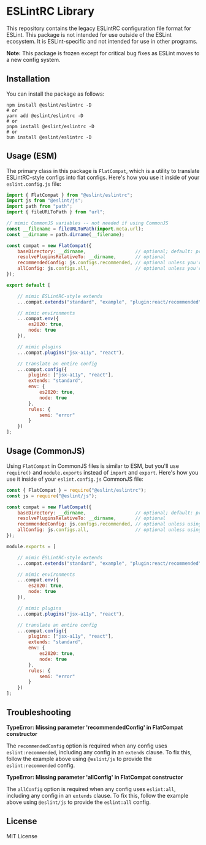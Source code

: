 # ESLintRC Library

This repository contains the legacy ESLintRC configuration file format for ESLint. This package is not intended for use outside of the ESLint ecosystem. It is ESLint-specific and not intended for use in other programs.

**Note:** This package is frozen except for critical bug fixes as ESLint moves to a new config system.

## Installation

You can install the package as follows:

```shell
npm install @eslint/eslintrc -D
# or
yarn add @eslint/eslintrc -D
# or
pnpm install @eslint/eslintrc -D
# or
bun install @eslint/eslintrc -D
```

## Usage (ESM)

The primary class in this package is `FlatCompat`, which is a utility to translate ESLintRC-style configs into flat configs. Here's how you use it inside of your `eslint.config.js` file:

```js
import { FlatCompat } from "@eslint/eslintrc";
import js from "@eslint/js";
import path from "path";
import { fileURLToPath } from "url";

// mimic CommonJS variables -- not needed if using CommonJS
const __filename = fileURLToPath(import.meta.url);
const __dirname = path.dirname(__filename);

const compat = new FlatCompat({
    baseDirectory: __dirname,                  // optional; default: process.cwd()
    resolvePluginsRelativeTo: __dirname,       // optional
    recommendedConfig: js.configs.recommended, // optional unless you're using "eslint:recommended"
    allConfig: js.configs.all,                 // optional unless you're using "eslint:all"
});

export default [

    // mimic ESLintRC-style extends
    ...compat.extends("standard", "example", "plugin:react/recommended"),

    // mimic environments
    ...compat.env({
        es2020: true,
        node: true
    }),

    // mimic plugins
    ...compat.plugins("jsx-a11y", "react"),

    // translate an entire config
    ...compat.config({
        plugins: ["jsx-a11y", "react"],
        extends: "standard",
        env: {
            es2020: true,
            node: true
        },
        rules: {
            semi: "error"
        }
    })
];
```

## Usage (CommonJS)

Using `FlatCompat` in CommonJS files is similar to ESM, but you'll use `require()` and `module.exports` instead of `import` and `export`. Here's how you use it inside of your `eslint.config.js` CommonJS file:

```js
const { FlatCompat } = require("@eslint/eslintrc");
const js = require("@eslint/js");

const compat = new FlatCompat({
    baseDirectory: __dirname,                  // optional; default: process.cwd()
    resolvePluginsRelativeTo: __dirname,       // optional
    recommendedConfig: js.configs.recommended, // optional unless using "eslint:recommended"
    allConfig: js.configs.all,                 // optional unless using "eslint:all"
});

module.exports = [

    // mimic ESLintRC-style extends
    ...compat.extends("standard", "example", "plugin:react/recommended"),

    // mimic environments
    ...compat.env({
        es2020: true,
        node: true
    }),

    // mimic plugins
    ...compat.plugins("jsx-a11y", "react"),

    // translate an entire config
    ...compat.config({
        plugins: ["jsx-a11y", "react"],
        extends: "standard",
        env: {
            es2020: true,
            node: true
        },
        rules: {
            semi: "error"
        }
    })
];
```

## Troubleshooting

**TypeError: Missing parameter 'recommendedConfig' in FlatCompat constructor**

The `recommendedConfig` option is required when any config uses `eslint:recommended`, including any config in an `extends` clause. To fix this, follow the example above using `@eslint/js` to provide the `eslint:recommended` config.

**TypeError: Missing parameter 'allConfig' in FlatCompat constructor**

The `allConfig` option is required when any config uses `eslint:all`, including any config in an `extends` clause. To fix this, follow the example above using `@eslint/js` to provide the `eslint:all` config.

## License

MIT License
